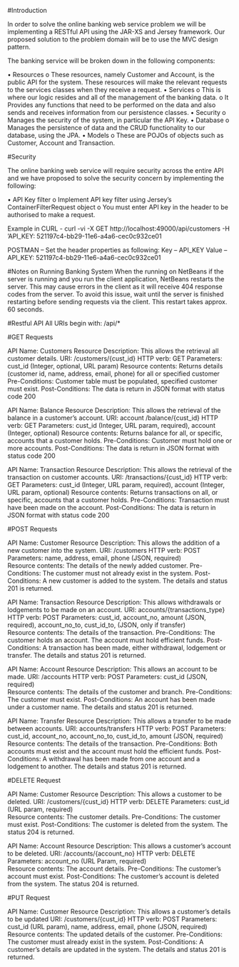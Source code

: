 #Introduction

In order to solve the online banking web service problem we will be implementing a RESTful API using the JAR-XS and Jersey framework. Our proposed solution to the problem domain will be to use the MVC design pattern.

The banking service will be broken down in the following components:


•	Resources
o	These resources, namely Customer and Account, is the public API for the system. These resources will make the relevant requests to the services classes when they receive a request.
•	Services
o	This is where our logic resides and all of the management of the banking data.
o	 It Provides any functions that need to be performed on the data and also sends and receives information from our persistence classes.
•	Security
o	Manages the security of the system, in particular the API Key.
•	Database
o	Manages the persistence of data and the CRUD functionality to our database, using the JPA.
•	Models
o	These are POJOs of objects such as Customer, Account and Transaction.

#Security

The online banking web service will require security across the entire API and we have proposed to solve the security concern by implementing the following:

•	API Key filter 
o	Implement API key filter using Jersey’s ContainerFilterRequest object
o	You must enter API key in the header to be authorised to make a request. 

Example in CURL - curl -vi -X GET http://localhost:49000/api/customers -H ’API_KEY: 521197c4-bb29-11e6-a4a6-cec0c932ce01

POSTMAN – Set the header properties as following:
Key – API_KEY 
Value –API_KEY: 521197c4-bb29-11e6-a4a6-cec0c932ce01

#Notes on Running Banking System
When the running on NetBeans if the server is running and you run the client application, NetBeans restarts the server. This may cause errors in the client as it will receive 404 response codes from the server. To avoid this issue, wait until the server is finished restarting before sending requests via the client. This restart takes approx. 60 seconds.

#Restful API
All URIs begin with: /api/*

#GET Requests

API Name:  Customers Resource
Description:  This allows the retrieval all customer details.
URI:   /customers/{cust_id}
HTTP verb:  GET
Parameters: cust_id (Integer, optional, URL param)
Resource contents: Returns details (customer id, name, address, email, phone) for all or specified customer
Pre-Conditions: Customer table must be populated, specified customer must exist.
Post-Conditions: The data is return in JSON format with status code 200

API Name:   Balance Resource
Description:  This allows the retrieval of the balance in a customer’s account.
URI:  account /balance/{cust_id}
HTTP verb:  GET
Parameters: cust_id (Integer, URL param, required), account (Integer, optional)
Resource contents: Returns balance for all, or specific, accounts that a customer holds.
Pre-Conditions: Customer must hold one or more accounts.
Post-Conditions: The data is return in JSON format with status code 200

API Name: Transaction Resource
Description:  This allows the retrieval of the transaction on customer accounts.
URI:   /transactions/{cust_id}
HTTP verb:  GET
Parameters: cust_id (Integer, URL param, required), account (Integer, URL param, optional)
Resource contents: Returns transactions on all, or specific, accounts that a customer holds.
Pre-Conditions: Transaction must have been made on the account.
Post-Conditions: The data is return in JSON format with status code 200

#POST Requests

API Name: Customer Resource
Description:  This allows the addition of a new customer into the system.
URI:   /customers
HTTP verb:  POST
Parameters: name, address, email, phone (JSON, required)	
Resource contents: The details of the newly added customer.
Pre-Conditions: The customer must not already exist in the system.
Post-Conditions: A new customer is added to the system. The details and status 201 is returned.

API Name: Transaction Resource
Description:  This allows withdrawals or lodgements to be made on an account.
URI:   accounts/{transactions_type}
HTTP verb:  POST
Parameters: cust_id, account_no, amount (JSON, required), account_no_to, cust_id_to, (JSON, only if transfer)	
Resource contents: The details of the transaction.
Pre-Conditions: The customer holds an account. The account must hold efficient funds.
Post-Conditions: A transaction has been made, either withdrawal, lodgement or transfer. The details and status 201 is returned.

API Name: Account Resource
Description:  This allows an account to be made.
URI:   /accounts
HTTP verb:  POST
Parameters: cust_id (JSON, required)	
Resource contents: The details of the customer and branch.
Pre-Conditions: The customer must exist.
Post-Conditions: An account has been made under a customer name. The details and status 201 is returned.

API Name: Transfer Resource
Description:  This allows a transfer to be made between accounts.
URI:   accounts/transfers
HTTP verb:  POST
Parameters: cust_id, account_no, account_no_to, cust_id_to, amount (JSON, required)	
Resource contents: The details of the transaction.
Pre-Conditions: Both accounts must exist and the account must hold the efficient funds.
Post-Conditions: A withdrawal has been made from one account and a lodgement to another. The details and status 201 is returned.



#DELETE Request

API Name: Customer Resource
Description:  This allows a customer to be deleted.
URI:   /customers/{cust_id}
HTTP verb:  DELETE
Parameters: cust_id (URL param, required)	
Resource contents: The customer details.
Pre-Conditions: The customer must exist.
Post-Conditions: The customer is deleted from the system. The status 204 is returned.

API Name: Account Resource
Description:  This allows a customer’s account to be deleted.
URI:   /accounts/{account_no}
HTTP verb:  DELETE
Parameters: account_no (URL Param, required)	
Resource contents: The account details.
Pre-Conditions: The customer’s account must exist.
Post-Conditions: The customer’s account is deleted from the system. The status 204 is returned.

#PUT Request

API Name: Customer Resource
Description:  This allows a customer’s details to be updated
URI:   /customers/{cust_id}
HTTP verb:  POST
Parameters: cust_id (URL param), name, address, email, phone (JSON, required)	
Resource contents: The updated details of the customer.
Pre-Conditions: The customer must already exist in the system.
Post-Conditions: A customer’s details are updated in the system. The details and status 201 is returned.

